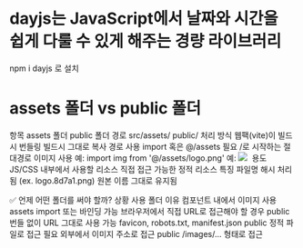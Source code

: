 # dayjs는 JavaScript에서 날짜와 시간을 쉽게 다룰 수 있게 해주는 경량 라이브러리
 npm i dayjs 로 설치

# assets 폴더 vs public 폴더
항목	             assets 폴더	                            public 폴더
경로	        src/assets/	public/
처리 방식	     웹팩(vite)이 빌드시 번들링	                     빌드시 그대로 복사
경로 사용	     import 혹은 @/assets 필요	                  /로 시작하는 절대경로
이미지 사용	예:   import img from '@/assets/logo.png'    	 예: <img src="/images/logo.png" />
               <img :src="img" />
용도	        JS/CSS 내부에서 사용할 리소스	                직접 접근 가능한 정적 리소스
특징	        파일명 해시 처리됨 (ex. logo.8d7a1.png)	       원본 이름 그대로 유지됨


✅ 언제 어떤 폴더를 써야 할까?
상황	                                사용 폴더	              이유
컴포넌트 내에서 이미지 사용	                  assets	    import 또는 바인딩 가능
브라우저에서 직접 URL로 접근해야 할 경우     	public	      번들 없이 URL 그대로 사용 가능
favicon, robots.txt, manifest.json	   public	     정적 파일로 접근 필요
외부에서 이미지 주소로 접근	                  public	    /images/... 형태로 접근


